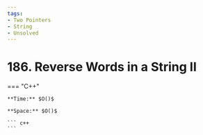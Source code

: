 ```yaml
---
tags:
- Two Pointers
- String
- Unsolved
---
```



# 186. Reverse Words in a String II

=== "C++"

    **Time:** $O()$

    **Space:** $O()$

    ``` c++
    ```
